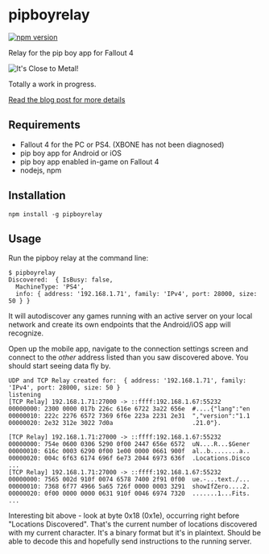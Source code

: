 # pipboyrelay

[![npm version](https://badge.fury.io/js/pipboyrelay.svg)](https://badge.fury.io/js/pipboyrelay)

Relay for the pip boy app for Fallout 4

![It's Close to Metal!](https://8d8dcdd952aa2708c2ff-519cda130c91226e76017ae910bdb276.ssl.cf1.rackcdn.com/close-to-metal-ba0f30d76e986ef9fa02e7fbb1c3a8a954b268777325adf87250e3f0cfc4ef17.png)

Totally a work in progress.

[Read the blog post for more details](https://getcarina.com/blog/fallout-4-service-discovery-and-relay)

## Requirements

* Fallout 4 for the PC or PS4. (XBONE has not been diagnosed)
* pip boy app for Android or iOS
* pip boy app enabled in-game on Fallout 4
* nodejs, npm

## Installation

```
npm install -g pipboyrelay
```

## Usage

Run the pipboy relay at the command line:

```
$ pipboyrelay
Discovered:  { IsBusy: false,
  MachineType: 'PS4',
  info: { address: '192.168.1.71', family: 'IPv4', port: 28000, size: 50 } }
```

It will autodiscover any games running with an active server on your local network and create its own endpoints that the Android/iOS app will recognize.

Open up the mobile app, navigate to the connection settings screen and connect to the *other* address listed than you saw discovered above. You should start seeing data fly by.

```
UDP and TCP Relay created for:  { address: '192.168.1.71', family: 'IPv4', port: 28000, size: 50 }
listening
[TCP Relay] 192.168.1.71:27000 -> ::ffff:192.168.1.67:55232
00000000: 2300 0000 017b 226c 616e 6722 3a22 656e  #....{"lang":"en
00000010: 222c 2276 6572 7369 6f6e 223a 2231 2e31  ","version":"1.1
00000020: 2e32 312e 3022 7d0a                      .21.0"}.

[TCP Relay] 192.168.1.71:27000 -> ::ffff:192.168.1.67:55232
00000000: 754e 0600 0306 5290 0f00 2447 656e 6572  uN....R...$Gener
00000010: 616c 0003 6290 0f00 1e00 0000 0661 900f  al..b........a..
00000020: 004c 6f63 6174 696f 6e73 2044 6973 636f  .Locations.Disco
...
[TCP Relay] 192.168.1.71:27000 -> ::ffff:192.168.1.67:55232
00000000: 7565 002d 910f 0074 6578 7400 2f91 0f00  ue.-...text./...
00000010: 7368 6f77 4966 5a65 726f 0000 0003 3291  showIfZero....2.
00000020: 0f00 0000 0000 0631 910f 0046 6974 7320  .......1...Fits.
...
```

Interesting bit above - look at byte 0x18 (0x1e), occurring right before
"Locations Discovered". That's the current number of locations discovered with
my current character. It's a binary format but it's in plaintext. Should be able
to decode this and hopefully send instructions to the running server.
